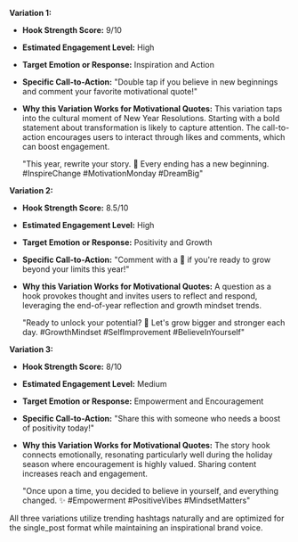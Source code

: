 **Variation 1:**

- **Hook Strength Score:** 9/10
- **Estimated Engagement Level:** High
- **Target Emotion or Response:** Inspiration and Action
- **Specific Call-to-Action:** "Double tap if you believe in new beginnings and comment your favorite motivational quote!"
- **Why this Variation Works for Motivational Quotes:** This variation taps into the cultural moment of New Year Resolutions. Starting with a bold statement about transformation is likely to capture attention. The call-to-action encourages users to interact through likes and comments, which can boost engagement.

   "This year, rewrite your story. 🌟 Every ending has a new beginning. #InspireChange #MotivationMonday #DreamBig"

**Variation 2:**

- **Hook Strength Score:** 8.5/10
- **Estimated Engagement Level:** High
- **Target Emotion or Response:** Positivity and Growth
- **Specific Call-to-Action:** "Comment with a 🌱 if you're ready to grow beyond your limits this year!"
- **Why this Variation Works for Motivational Quotes:** A question as a hook provokes thought and invites users to reflect and respond, leveraging the end-of-year reflection and growth mindset trends.

   "Ready to unlock your potential? 🌱 Let's grow bigger and stronger each day. #GrowthMindset #SelfImprovement #BelieveInYourself"

**Variation 3:**

- **Hook Strength Score:** 8/10
- **Estimated Engagement Level:** Medium
- **Target Emotion or Response:** Empowerment and Encouragement
- **Specific Call-to-Action:** "Share this with someone who needs a boost of positivity today!"
- **Why this Variation Works for Motivational Quotes:** The story hook connects emotionally, resonating particularly well during the holiday season where encouragement is highly valued. Sharing content increases reach and engagement.

   "Once upon a time, you decided to believe in yourself, and everything changed. ✨ #Empowerment #PositiveVibes #MindsetMatters"

All three variations utilize trending hashtags naturally and are optimized for the single_post format while maintaining an inspirational brand voice.